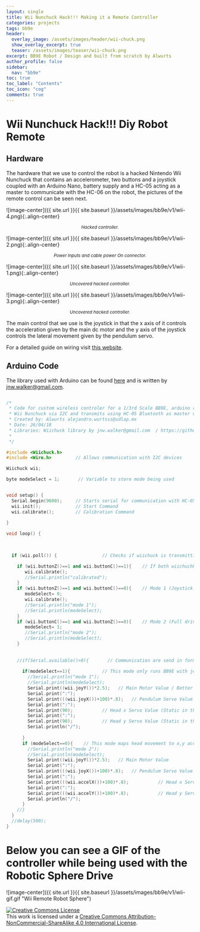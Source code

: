 ```yaml
---
layout: single
title: Wii Nunchuck Hack!!! Making it a Remote Controller
categories: projects
tags: bb9e
header:
  overlay_image: /assets/images/header/wii-chuck.png
  show_overlay_excerpt: true
  teaser: /assets/images/teaser/wii-chuck.png
excerpt: BB9E Robot / Design and built from scratch by Alwurts
author_profile: false
sidebar:
  nav: "bb9e"
toc: true
toc_label: "Contents"
toc_icon: "cog"
comments: true
---
```

Wii Nunchuck Hack!!! Diy Robot Remote
===========

Hardware
-------------

The hardware that we use to control the robot is a hacked Nintendo Wii Nunchuck that contains an accelerometer, two buttons and a joystick coupled with an Arduino Nano, battery supply and a HC-05 acting as a master to communicate with the HC-06 on the robot, the pictures of the remote control can be seen next.

![image-center]({{ site.url }}{{ site.baseurl }}/assets/images/bb9e/v1/wii-4.png){:.align-center} <center><small><i>Hacked controller.</i></small></center>

![image-center]({{ site.url }}{{ site.baseurl }}/assets/images/bb9e/v1/wii-2.png){:.align-center} <center><small><i>Power Inputs and cable power On connector.</i></small></center>

![image-center]({{ site.url }}{{ site.baseurl }}/assets/images/bb9e/v1/wii-1.png){:.align-center} <center><small><i>Uncovered hacked controller.</i></small></center>

![image-center]({{ site.url }}{{ site.baseurl }}/assets/images/bb9e/v1/wii-3.png){:.align-center} <center><small><i>Uncovered hacked controller.</i></small></center>

The main control that we use is the joystick in that the x axis of it controls the acceleration given by the main dc motor and the y axis of the joystick controls the lateral movement given by the pendulum servo. 

For a detailed guide on wiring visit [this website](https://create.arduino.cc/projecthub/infusion/using-a-wii-nunchuk-with-arduino-597254).

Arduino Code
----------

The library used with Arduino can be found [here](https://github.com/coopermaa/Wiichuck) and is written by [jnw.walker@gmail.com](jnw.walker@gmail.com).

```c++

/*
 * Code for custom wireless controler for a 1/3rd Scale BB9E, arduino reads value from the 
 * Wii Nunchuck via I2C and transmits using HC-05 Bluetooth as master via UART
 * Created by: Alwurts alejandro.wurtsss@udlap.mx
 * Date: 26/04/18
 * Libraries: Wiichuck library by jnw.walker@gmail.com  / https://github.com/coopermaa/Wiichuck
 * 
 */

#include <Wiichuck.h>     
#include <Wire.h>         // Allows communication with I2C devices

Wiichuck wii;

byte modeSelect = 1;       // Variable to store mode being used


void setup() {
  Serial.begin(9600);     // Starts serial for communication with HC-05
  wii.init();             // Start Command
  wii.calibrate();        // Calibration Command
  
}

void loop() {

  
  
  if (wii.poll()) {                 // Checks if wiichuck is transmitting

    if (wii.buttonZ()==1 and wii.buttonC()==1){    // If both wiichuchk button pressed calibrate accelerometer
       wii.calibrate();
       //Serial.println("calibrated");
    }
    if (wii.buttonZ()==1 and wii.buttonC()==0){    // Mode 1 (Joystick Drive only), mapped to Z button
       modeSelect= 0;
       wii.calibrate();
       //Serial.println("mode 1");
       //Serial.println(modeSelect);
    }
    if (wii.buttonC()==1 and wii.buttonZ()==0){    // Mode 2 (Full drive and head movement), mapped to C
       modeSelect= 1;
       //Serial.println("mode 2");
       //Serial.println(modeSelect);
    }
    
    
    //if(Serial.available()>0){       // Communication are send in format (Main Motor):(Pendulum):(Head X):(Head Y)/
                                
      if(modeSelect==1){            // This mode only runs BB9E with joystick from wiichuck 
        //Serial.println("mode 1");
        //Serial.println(modeSelect);
        Serial.print((wii.joyY())*2.5);   // Main Motor Value / Better to code value to -255 - 255 in here to save processing in robot
        Serial.print(":");
        Serial.print(((wii.joyX())+100)*.8);   // Pendulum Servo Value / Better to code value to 30 - 150 in here to save processing in robot
        Serial.print(":");
        Serial.print(90);           // Head x Servo Value (Static in this mode)
        Serial.print(":");
        Serial.print(90);           // Head y Servo Value (Static in this mode)
        Serial.println("/");
        
      } 
      if (modeSelect==0){    // This mode maps head movement to x,y acceleration from wiichuck
        //Serial.println("mode 2");
        //Serial.println(modeSelect);
        Serial.print((wii.joyY())*2.5);   // Main Motor Value
        Serial.print(":");
        Serial.print(((wii.joyX())+100)*.8);   // Pendulum Servo Value
        Serial.print(":");
        Serial.print(((wii.accelX())+100)*.8);           // Head x Servo Value mapped to x accelerometer
        Serial.print(":");          
        Serial.print(((wii.accelY())+100)*.8);           // Head y Servo Value mapped to y accelerometer
        Serial.println("/");
      }
    //}
  }
  //delay(500);
}

```

Below you can see a GIF of the controller while being used with the Robotic Sphere Drive
================

![image-center]({{ site.url }}{{ site.baseurl }}/assets/images/bb9e/v1/wii-gif.gif "Wii Remote Robot Sphere")



<a rel="license" href="http://creativecommons.org/licenses/by-nc-sa/4.0/"><img alt="Creative Commons License" style="border-width:0" src="https://i.creativecommons.org/l/by-nc-sa/4.0/88x31.png" /></a><br />This work is licensed under a <a rel="license" href="http://creativecommons.org/licenses/by-nc-sa/4.0/">Creative Commons Attribution-NonCommercial-ShareAlike 4.0 International License</a>.